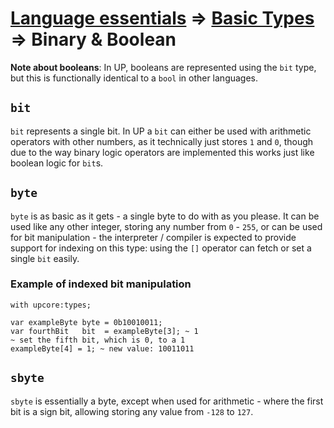 # [Language essentials](https://github.com/up-lang/spec/blob/master/language_essentials.md) => [Basic Types](https://github.com/up-lang/spec/tree/master/essentials/basic_types) => Binary & Boolean

**Note about booleans**: In UP, booleans are represented using the `bit` type, but this is functionally identical to a `bool` in other languages.

## `bit`

`bit` represents a single bit. In UP a `bit` can either be used with arithmetic operators with other numbers, as it technically just stores `1` and `0`, though due to the way binary logic operators are implemented this works just like boolean logic for `bit`s.

## `byte`

`byte` is as basic as it gets - a single byte to do with as you please. It can be used like any other integer, storing any number from `0` - `255`, or can be used for bit manipulation - the interpreter / compiler is expected to provide support for indexing on this type: using the `[]` operator can fetch or set a single `bit` easily.

### Example of indexed bit manipulation

```up
with upcore:types;

var exampleByte byte = 0b10010011;
var fourthBit   bit  = exampleByte[3]; ~ 1
~ set the fifth bit, which is 0, to a 1
exampleByte[4] = 1; ~ new value: 10011011
```

## `sbyte`

`sbyte` is essentially a byte, except when used for arithmetic - where the first bit is a sign bit, allowing storing any value from `-128` to `127`.
